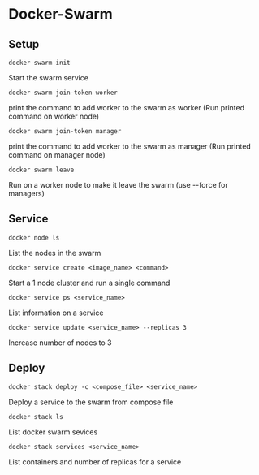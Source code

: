 # Docker-Swarm

## Setup

```docker swarm init```

Start the swarm service

```docker swarm join-token worker```

print the command to add worker to the swarm as worker (Run printed command on worker node)

```docker swarm join-token manager```

print the command to add worker to the swarm as manager (Run printed command on manager node)

```docker swarm leave```

Run on a worker node to make it leave the swarm (use --force for managers)

## Service

```docker node ls```

List the nodes in the swarm

```docker service create <image_name> <command>```

Start a 1 node cluster and run a single command

```docker service ps <service_name>```

List information on a service

```docker service update <service_name> --replicas 3```

Increase number of nodes to 3

## Deploy

```docker stack deploy -c <compose_file> <service_name>```

Deploy a service to the swarm from compose file

```docker stack ls```

List docker swarm sevices

```docker stack services <service_name>```

List containers and number of replicas for a service
